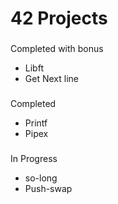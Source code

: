 # 42 Projects 

###
Completed with bonus
- Libft
- Get Next line
###
Completed
- Printf
- Pipex
###
In Progress
- so-long
- Push-swap

